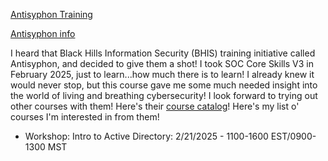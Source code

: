 [Antisyphon Training](https://www.antisyphontraining.com/)

[Antisyphon info](https://www.antisyphontraining.com/about/)

I heard that Black Hills Information Security (BHIS) training initiative called Antisyphon, and decided to give them a shot!
I took SOC Core Skills V3 in February 2025, just to learn...how much there is to learn!
I already knew it would never stop, but this course gave me some much needed insight into the world of living and breathing cybersecurity!
I look forward to trying out other courses with them!  Here's their [course catalog](https://www.antisyphontraining.com/course-catalog/)!
Here's my list o' courses I'm interested in from them!

- Workshop: Intro to Active Directory: 2/21/2025 - 1100-1600 EST/0900-1300 MST

